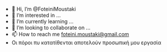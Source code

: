 - 👋 Hi, I’m @FoteiniMoustaki
- 👀 I’m interested in ...
- 🌱 I’m currently learning ...
- 💞️ I’m looking to collaborate on ...
- 📫 How to reach me foteini.moustaki@gmail.com
- Οι πόροι πυ κατατίθενται αποτελούν προσωπική μου εργασία

<!---
FoteiniMoustaki/FoteiniMoustaki is a ✨ special ✨ repository because its `README.md` (this file) appears on your GitHub profile.
You can click the Preview link to take a look at your changes.
--->

